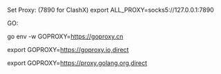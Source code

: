 
Set Proxy: (7890 for ClashX)
export ALL_PROXY=socks5://127.0.0.1:7890


GO:

go env -w GOPROXY=https://goproxy.cn

export GOPROXY=https://goproxy.io,direct

export GOPROXY=https://proxy.golang.org,direct